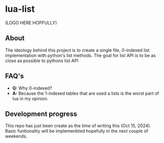 # lua-list

(LOGO HERE HOPFULLY)

## About

The ideology behind this project is to create a single file, 0-indexed list implementation with python's list methods.
The goal for list API is to be as close as possible to pythons list API

## FAQ's

- **Q:** Why 0-indexed?
- **A:** Because the 1-indexed tables that are used a lists is the worst part of lua in my opinion.
  
## Development progress

This repo has just been create as the time of writing this (Oct 15, 2024).
Basic funtionality will be implemenbted hopefully in the next couple of weekends.

